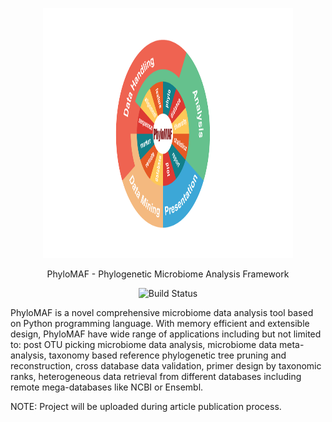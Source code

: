 <p align="center">
    <img src="https://raw.githubusercontent.com/mmtechslv/PhyloMAF/master/logo.png?token=AI5GEEUPZJWXRVI233DEVUTA3D3HI" height="400" width="400">
</p>
<p align="center">
    PhyloMAF - Phylogenetic Microbiome Analysis Framework
</p>
<p align="center">
    <img src="https://travis-ci.com/mmtechslv/PhyloMAF.svg?token=sBXDx4EANVBbNzh5fzox&branch=master" alt="Build Status">
</p>
<p>
    PhyloMAF is a novel comprehensive microbiome data analysis tool based on Python programming language. With memory efficient and extensible design, PhyloMAF have wide range of applications including but not limited to: post OTU picking microbiome data analysis, microbiome data meta-analysis, taxonomy based reference phylogenetic tree pruning and reconstruction, cross database data validation, primer design by taxonomic ranks, heterogeneous data retrieval from different databases including remote mega-databases like NCBI or Ensembl.
</p>

NOTE: Project will be uploaded during article publication process.

